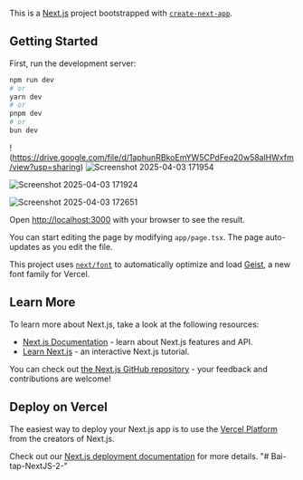 This is a [Next.js](https://nextjs.org) project bootstrapped with [`create-next-app`](https://nextjs.org/docs/app/api-reference/cli/create-next-app).

## Getting Started

First, run the development server:

```bash
npm run dev
# or
yarn dev
# or
pnpm dev
# or
bun dev
```
!(https://drive.google.com/file/d/1aphunRBkoEmYW5CPdFeq20w58alHWxfm/view?usp=sharing)
![Screenshot 2025-04-03 171954](https://github.com/user-attachments/assets/c9cf9800-65fe-4bd8-b7d1-3d105def914d)

![Screenshot 2025-04-03 171924](https://github.com/user-attachments/assets/c2a637af-b87a-4e63-81c2-dbfe3d86ef50)

![Screenshot 2025-04-03 172651](https://github.com/user-attachments/assets/8bcbfeed-da4d-4f80-89b4-1c14e17fa2a4)

Open [http://localhost:3000](http://localhost:3000) with your browser to see the result.

You can start editing the page by modifying `app/page.tsx`. The page auto-updates as you edit the file.

This project uses [`next/font`](https://nextjs.org/docs/app/building-your-application/optimizing/fonts) to automatically optimize and load [Geist](https://vercel.com/font), a new font family for Vercel.

## Learn More

To learn more about Next.js, take a look at the following resources:

- [Next.js Documentation](https://nextjs.org/docs) - learn about Next.js features and API.
- [Learn Next.js](https://nextjs.org/learn) - an interactive Next.js tutorial.

You can check out [the Next.js GitHub repository](https://github.com/vercel/next.js) - your feedback and contributions are welcome!

## Deploy on Vercel

The easiest way to deploy your Next.js app is to use the [Vercel Platform](https://vercel.com/new?utm_medium=default-template&filter=next.js&utm_source=create-next-app&utm_campaign=create-next-app-readme) from the creators of Next.js.

Check out our [Next.js deployment documentation](https://nextjs.org/docs/app/building-your-application/deploying) for more details.
"# Bai-tap-NextJS-2-" 

